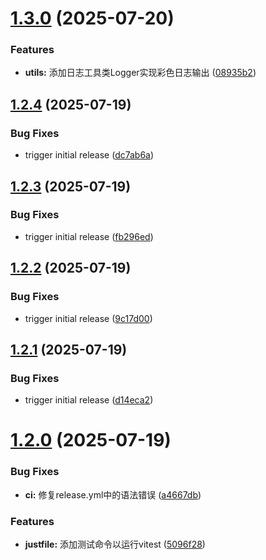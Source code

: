 # [1.3.0](https://github.com/tuiuq/fast-cli/compare/v1.2.4...v1.3.0) (2025-07-20)


### Features

* **utils:** 添加日志工具类Logger实现彩色日志输出 ([08935b2](https://github.com/tuiuq/fast-cli/commit/08935b233c945872b209ea7e4f99a3bee460dec7))

## [1.2.4](https://github.com/tuiuq/fast-cli/compare/v1.2.3...v1.2.4) (2025-07-19)


### Bug Fixes

* trigger initial release ([dc7ab6a](https://github.com/tuiuq/fast-cli/commit/dc7ab6a472b0fe42239585154ac9af80b8709389))

## [1.2.3](https://github.com/tuiuq/fast-cli/compare/v1.2.2...v1.2.3) (2025-07-19)


### Bug Fixes

* trigger initial release ([fb296ed](https://github.com/tuiuq/fast-cli/commit/fb296ed05e62e0e150c45aa13296e6899ff569f2))

## [1.2.2](https://github.com/tuiuQ/fast-cli/compare/v1.2.1...v1.2.2) (2025-07-19)


### Bug Fixes

* trigger initial release ([9c17d00](https://github.com/tuiuQ/fast-cli/commit/9c17d0069b5cd955d43cea7cdb7b7308d7ec0076))

## [1.2.1](https://github.com/tuiuQ/fast-cli/compare/v1.2.0...v1.2.1) (2025-07-19)


### Bug Fixes

* trigger initial release ([d14eca2](https://github.com/tuiuQ/fast-cli/commit/d14eca276ac3df662f05884fad1a7f87d68bdad5))

# [1.2.0](https://github.com/tuiuQ/fast-cli/compare/v1.1.0...v1.2.0) (2025-07-19)


### Bug Fixes

* **ci:** 修复release.yml中的语法错误 ([a4667db](https://github.com/tuiuQ/fast-cli/commit/a4667db378ce4bb1fd5dda5646cdf5ca52a1486e))


### Features

* **justfile:** 添加测试命令以运行vitest ([5096f28](https://github.com/tuiuQ/fast-cli/commit/5096f2833cb64ece7a0e8a40779ca09763cff246))
